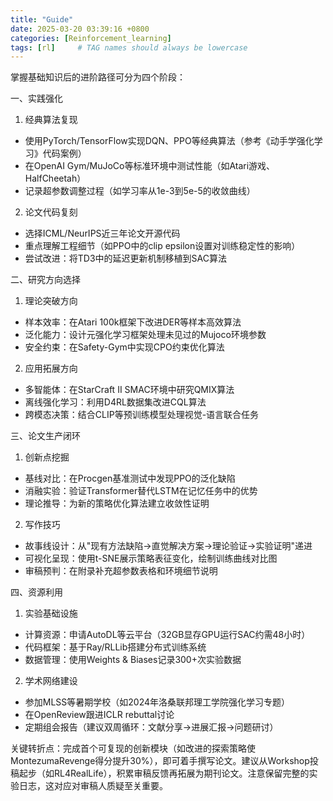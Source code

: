 ```yaml
---
title: "Guide"
date: 2025-03-20 03:39:16 +0800
categories: [Reinforcement_learning]
tags: [rl]     # TAG names should always be lowercase
---
```


掌握基础知识后的进阶路径可分为四个阶段：

一、实践强化
1. 经典算法复现
- 使用PyTorch/TensorFlow实现DQN、PPO等经典算法（参考《动手学强化学习》代码案例）
- 在OpenAI Gym/MuJoCo等标准环境中测试性能（如Atari游戏、HalfCheetah）
- 记录超参数调整过程（如学习率从1e-3到5e-5的收敛曲线）

2. 论文代码复刻
- 选择ICML/NeurIPS近三年论文开源代码
- 重点理解工程细节（如PPO中的clip epsilon设置对训练稳定性的影响）
- 尝试改进：将TD3中的延迟更新机制移植到SAC算法

二、研究方向选择
1. 理论突破方向
- 样本效率：在Atari 100k框架下改进DER等样本高效算法
- 泛化能力：设计元强化学习框架处理未见过的Mujoco环境参数
- 安全约束：在Safety-Gym中实现CPO约束优化算法

2. 应用拓展方向
- 多智能体：在StarCraft II SMAC环境中研究QMIX算法
- 离线强化学习：利用D4RL数据集改进CQL算法
- 跨模态决策：结合CLIP等预训练模型处理视觉-语言联合任务

三、论文生产闭环
1. 创新点挖掘
- 基线对比：在Procgen基准测试中发现PPO的泛化缺陷
- 消融实验：验证Transformer替代LSTM在记忆任务中的优势
- 理论推导：为新的策略优化算法建立收敛性证明

2. 写作技巧
- 故事线设计：从"现有方法缺陷→直觉解决方案→理论验证→实验证明"递进
- 可视化呈现：使用t-SNE展示策略表征变化，绘制训练曲线对比图
- 审稿预判：在附录补充超参数表格和环境细节说明

四、资源利用
1. 实验基础设施
- 计算资源：申请AutoDL等云平台（32GB显存GPU运行SAC约需48小时）
- 代码框架：基于Ray/RLLib搭建分布式训练系统
- 数据管理：使用Weights & Biases记录300+次实验数据

2. 学术网络建设
- 参加MLSS等暑期学校（如2024年洛桑联邦理工学院强化学习专题）
- 在OpenReview跟进ICLR rebuttal讨论
- 定期组会报告（建议双周循环：文献分享→进展汇报→问题研讨）

关键转折点：完成首个可复现的创新模块（如改进的探索策略使MontezumaRevenge得分提升30%），即可着手撰写论文。建议从Workshop投稿起步（如RL4RealLife），积累审稿反馈再拓展为期刊论文。注意保留完整的实验日志，这对应对审稿人质疑至关重要。
